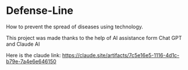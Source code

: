 # Defense-Line
How to prevent the spread of diseases using technology.


This project was made thanks to the help of AI assistance form Chat GPT and Claude AI

Here is the claude link: https://claude.site/artifacts/7c5e16e5-1116-4d1c-b79e-7a4e6e646150
